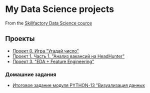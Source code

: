 # My Data Science projects
From the [Skillfactory Data Science cource](https://skillfactory.ru/data-scientist)

## Проекты

* [Проект 0. Игра "Угадай число"](https://github.com/AleksandraPashkova/data_science_sf/tree/master/project_0)
* [Проект 1. Часть 1. "Анализ вакансий на HeadHunter"](https://github.com/AleksandraPashkova/data_science_sf/tree/master/project_1)
* [Проект 3. "EDA + Feature Engineering"](https://github.com/AleksandraPashkova/data_science_sf/tree/master/project_3)
    
### Домашние задания
* [Итоговое задание модуля PYTHON-13 "Визуализация данных](https://github.com/AleksandraPashkova/data_science_sf/tree/master/homework_13)
